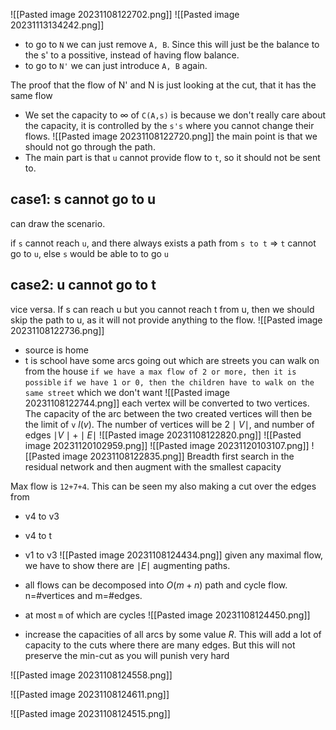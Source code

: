 ![[Pasted image 20231108122702.png]]
![[Pasted image 20231113134242.png]]
- to go to `N` we can just remove `A, B`. Since this will just be the balance to the s' to a possitive, instead of having flow balance.
- to go to `N'` we can just introduce `A, B` again.

The proof that the flow of N' and N is just looking at the cut, that it has the same flow

- We set the capacity to $\infty$ of `C(A,s)` is because we don't really care about the capacity, it is controlled by the `s's` where you cannot change their flows.
![[Pasted image 20231108122720.png]]
the main point is that we should not go through the path.
- The main part is that `u` cannot provide flow to `t`, so it should not be sent to.

## case1: s cannot go to u
can draw the scenario.

if `s` cannot reach `u`, and there always exists a path from `s to t` => `t` cannot go to `u`, else `s` would be able to to go `u`
## case2: u cannot go to t
vice versa. If s can reach u but you cannot reach t from u, then we should skip the path to u, as it will not provide anything to the flow.
![[Pasted image 20231108122736.png]]
- source is home
- t is school
have some arcs going out which are streets you can walk on from the house
`if we have a max flow of 2 or more, then it is possible`
`if we have 1 or 0, then the children have to walk on the same street` which we don't want
![[Pasted image 20231108122744.png]]
each vertex will be converted to two vertices. The capacity of the arc between the two created vertices will then be the limit of `v` $l(v)$. The number of vertices will be $2 \mid V\mid$, and number of edges $\mid V\mid+\mid E\mid$
![[Pasted image 20231108122820.png]]
![[Pasted image 20231120102959.png]]
![[Pasted image 20231120103107.png]]
![[Pasted image 20231108122835.png]]
Breadth first search in the residual network and then augment with the smallest capacity

Max flow is `12+7+4`. This can be seen my also making a cut over the edges from 
- v4 to v3
- v4 to t
- v1 to v3
![[Pasted image 20231108124434.png]]
given any maximal flow, we have to show there are $\mid E\mid$ augmenting paths.

- all flows can be decomposed into $O(m+n)$ path and cycle flow. n=#vertices and m=#edges.
- at most `m` of which are cycles
![[Pasted image 20231108124450.png]]
- increase the capacities of all arcs by some value $R$. This will add a lot of capacity to the cuts where there are many edges. But this will not preserve the min-cut as you will punish very hard



![[Pasted image 20231108124558.png]]

![[Pasted image 20231108124611.png]]


![[Pasted image 20231108124515.png]]

